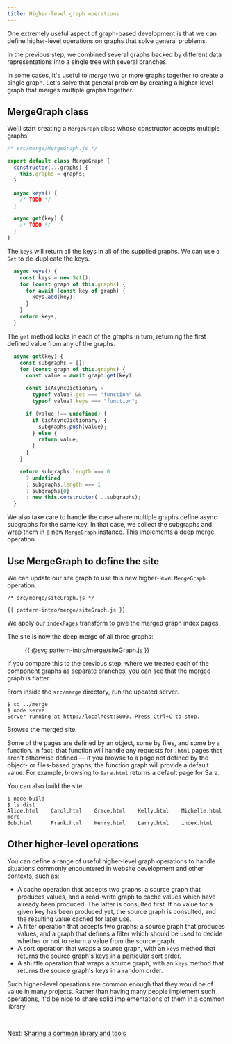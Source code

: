 ```yaml
---
title: Higher-level graph operations
---
```


One extremely useful aspect of graph-based development is that we can define higher-level operations on graphs that solve general problems.

In the previous step, we combined several graphs backed by different data representations into a single tree with several branches.

In some cases, it's useful to _merge_ two or more graphs together to create a single graph. Let's solve that general problem by creating a higher-level graph that merges multiple graphs together.

## MergeGraph class

We'll start creating a `MergeGraph` class whose constructor accepts multiple graphs.

```js
/* src/merge/MergeGraph.js */

export default class MergeGraph {
  constructor(...graphs) {
    this.graphs = graphs;
  }

  async keys() {
    /* TODO */
  }

  async get(key) {
    /* TODO */
  }
}
```

The `keys` will return all the keys in all of the supplied graphs. We can use a `Set` to de-duplicate the keys.

```js
  async keys() {
    const keys = new Set();
    for (const graph of this.graphs) {
      for await (const key of graph) {
        keys.add(key);
      }
    }
    return keys;
  }
```

The `get` method looks in each of the graphs in turn, returning the first defined value from any of the graphs.

```js
  async get(key) {
    const subgraphs = [];
    for (const graph of this.graphs) {
      const value = await graph.get(key);

      const isAsyncDictionary =
        typeof value?.get === "function" &&
        typeof value?.keys === "function";

      if (value !== undefined) {
        if (isAsyncDictionary) {
          subgraphs.push(value);
        } else {
          return value;
        }
      }
    }

    return subgraphs.length === 0
      ? undefined
      : subgraphs.length === 1
      ? subgraphs[0]
      : new this.constructor(...subgraphs);
  }
```

We also take care to handle the case where multiple graphs define async subgraphs for the same key. In that case, we collect the subgraphs and wrap them in a new `MergeGraph` instance. This implements a deep merge operation.

## Use MergeGraph to define the site

We can update our site graph to use this new higher-level `MergeGraph` operation.

```{{'js'}}
/* src/merge/siteGraph.js */

{{ pattern-intro/merge/siteGraph.js }}
```

We apply our `indexPages` transform to give the merged graph index pages.

The site is now the deep merge of all three graphs:

<figure>
{{ @svg pattern-intro/merge/siteGraph.js }}
</figure>

If you compare this to the previous step, where we treated each of the component graphs as separate branches, you can see that the merged graph is flatter.

<span class="tutorialStep"></span> From inside the `src/merge` directory, run the updated server.

```console
$ cd ../merge
$ node serve
Server running at http://localhost:5000. Press Ctrl+C to stop.
```

<span class="tutorialStep"></span> Browse the merged site.

Some of the pages are defined by an object, some by files, and some by a function. In fact, that function will handle any requests for `.html` pages that aren't otherwise defined — if you browse to a page not defined by the object- or files-based graphs, the function graph will provide a default value. For example, browsing to `Sara.html` returns a default page for Sara.

<span class="tutorialStep"></span> You can also build the site.

```console
$ node build
$ ls dist
Alice.html    Carol.html    Grace.html    Kelly.html    Michelle.html more
Bob.html      Frank.html    Henry.html    Larry.html    index.html
```

## Other higher-level operations

You can define a range of useful higher-level graph operations to handle situations commonly encountered in website development and other contexts, such as:

- A cache operation that accepts two graphs: a source graph that produces values, and a read-write graph to cache values which have already been produced. The latter is consulted first. If no value for a given key has been produced yet, the source graph is consulted, and the resulting value cached for later use.
- A filter operation that accepts two graphs: a source graph that produces values, and a graph that defines a filter which should be used to decide whether or not to return a value from the source graph.
- A sort operation that wraps a source graph, with an `keys` method that returns the source graph's keys in a particular sort order.
- A shuffle operation that wraps a source graph, with an `keys` method that returns the source graph's keys in a random order.

Such higher-level operations are common enough that they would be of value in many projects. Rather than having many people implement such operations, it'd be nice to share solid implementations of them in a common library.

&nbsp;

Next: [Sharing a common library and tools](sharing.html)
